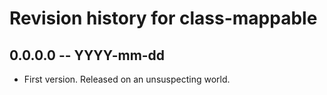 # Revision history for class-mappable

## 0.0.0.0 -- YYYY-mm-dd

* First version. Released on an unsuspecting world.
